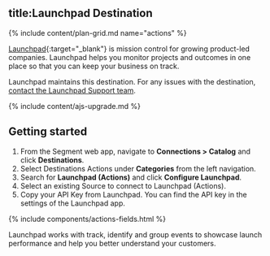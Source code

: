 ## title:Launchpad Destination


{% include content/plan-grid.md name="actions" %}

[Launchpad](https://www.launchpad.pm/?utm_source=segmentio&utm_medium=docs&utm_campaign=partners){:target="_blank"} is mission control for growing product-led companies. Launchpad helps you monitor projects and outcomes in one place so that you can keep your business on track.


Launchpad maintains this destination. For any issues with the destination, [contact the Launchpad Support team](mailto:support@launchpad.pm).


{% include content/ajs-upgrade.md %}


## Getting started

1. From the Segment web app, navigate to **Connections > Catalog** and click **Destinations**.
2. Select Destinations Actions under **Categories** from the left navigation.
3. Search for **Launchpad (Actions)** and click **Configure Launchpad**.
4. Select an existing Source to connect to Launchpad (Actions).
5. Copy your API Key from Launchpad. You can find the API key in the settings of the Launchpad app. 


{% include components/actions-fields.html %}


Launchpad works with track, identify and group events to showcase launch performance and help you better understand your customers.

